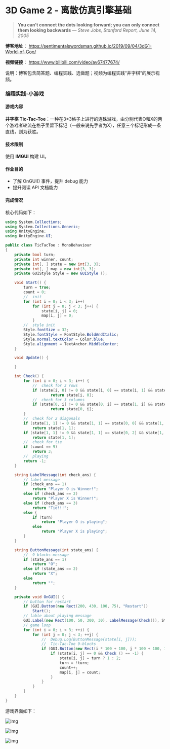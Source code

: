 # 3D Game 2 - 离散仿真引擎基础

> **You can’t connect the dots looking forward; you can only connect them looking backwards**
> *— Steve Jobs, Stanford Report, June 14, 2005*

**博客地址**： https://sentimentalswordsman.github.io/2019/09/04/3dG1-World-of-Goo/

**视频链接**： https://www.bilibili.com/video/av67477674/

说明：博客包含简答题、编程实践、选做题；视频为编程实践“井字棋”的展示视频。

### 编程实践-小游戏

#### 游戏内容

**井字棋 Tic-Tac-Toe**：一种在3*3格子上进行的连珠游戏，由分别代表O和X的两个游戏者轮流在格子里留下标记（一般来说先手者为X），任意三个标记形成一条直线，则为获胜。

#### 技术限制

使用 **IMGUI** 构建 UI。

#### 作业目的

- 了解 OnGUI() 事件，提升 debug 能力
- 提升阅读 API 文档能力

#### 完成情况

核心代码如下：

```c#
using System.Collections;
using System.Collections.Generic;
using UnityEngine;
using UnityEngine.UI;

public class TicTacToe : MonoBehaviour
{
    private bool turn;
    private int winner, count;
    private int[, ] state = new int[3, 3];
    private int[, ] map = new int[3, 3];
    private GUIStyle Style = new GUIStyle ();

    void Start() {
        turn = true;
        count = 0;
        //  init
        for (int i = 0; i < 3; i++)
            for (int j = 0; j < 3; j++) {
                state[i, j] = 0;
                map[i, j] = 0;
            }
        //  style init
        Style.fontSize = 32;
        Style.fontStyle = FontStyle.BoldAndItalic;
        Style.normal.textColor = Color.blue;
        Style.alignment = TextAnchor.MiddleCenter;
    }

    void Update() {

    }

    int Check() {
        for (int i = 0; i < 3; i++) {
            //  check for 3 rows
            if (state[i, 0] != 0 && state[i, 0] == state[i, 1] && state[i, 0] == state[i, 2])
                    return state[i, 0];
            //  check for 3 columns
            if (state[0, i] != 0 && state[0, i] == state[1, i] && state[0, i] == state[2, i])
                    return state[0, i];
        }
        //  check for 2 diagonals
        if (state[1, 1] != 0 && state[1, 1] == state[0, 0] && state[1, 1] == state[2, 2])
            return state[1, 1];
        if (state[1, 1] != 0 && state[1, 1] == state[0, 2] && state[1, 1] == state[2, 0])
            return state[1, 1];
        //  check for tie
        if (count == 9)
            return 3;
        //  playing
        return -1;
    }

    string LabelMessage(int check_ans) {
        // label message
        if (check_ans == 1)
            return "Player O is Winner!";
        else if (check_ans == 2)
            return "Player X is Winner!"; 
        else if (check_ans == 3)
            return "Tie!!!";
        else {
            if (turn)
                return "Player O is playing";
            else
                return "Player X is playing";
        }
    }

    string ButtonMessage(int state_ans) {
        //  9 blocks-message
        if (state_ans == 1)
            return "O";
        else if (state_ans == 2)
            return "X";
        else
            return "";
    }

    private void OnGUI() {
        // button for restart
        if (GUI.Button(new Rect(200, 430, 100, 75), "Restart"))
            Start();
        // lable about playing message
        GUI.Label(new Rect(100, 50, 300, 30), LabelMessage(Check()), Style);
        // game loop
        for (int i = 0; i < 3; ++i) {
            for (int j = 0; j < 3; ++j) {
                //  Debug.Log(ButtonMessage(state[i, j]));
                //  Tic-Tac-Toe 9-blocks
                if (GUI.Button(new Rect(i * 100 + 100, j * 100 + 100, 100, 100), ButtonMessage(state[i, j]))) {
                    if (state[i, j] == 0 && Check () == -1) {
                        state[i, j] = turn ? 1 : 2;
                        turn = !turn;
                        count++;
                        map[i, j] = count;
                    }
                }
            }
        }
    }
}
```

游戏界面如下：

![img](./image/1.png)

![img](./image/2.png)

![img](./image/3.png)